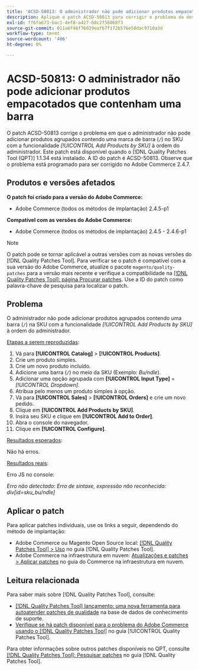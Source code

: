 ```yaml
---
title: 'ACSD-50813: O administrador não pode adicionar produtos empacotados que contenham uma barra'
description: Aplique o patch ACSD-50813 para corrigir o problema de desempenho do Adobe Commerce em que o administrador não pode adicionar produtos empacotados contendo uma marca de barra (&grave;/&grave;) no SKU com a funcionalidade *Adicionar produtos por SKU* à ordem do administrador.
exl-id: ff6fa673-bac1-4ef8-a427-60c2f56068f3
source-git-commit: 011a6f46f76029eaf67f172b576e58dac9710a3d
workflow-type: tm+mt
source-wordcount: '406'
ht-degree: 0%

---
```


# ACSD-50813: O administrador não pode adicionar produtos empacotados que contenham uma barra

O patch ACSD-50813 corrige o problema em que o administrador não pode adicionar produtos agrupados contendo uma marca de barra (`/`) no SKU com a funcionalidade *[!UICONTROL Add Products by SKU]* à ordem do administrador. Este patch está disponível quando o [!DNL Quality Patches Tool (QPT)] 1.1.34 está instalado. A ID do patch é ACSD-50813. Observe que o problema está programado para ser corrigido no Adobe Commerce 2.4.7.

## Produtos e versões afetados

**O patch foi criado para a versão do Adobe Commerce:**

* Adobe Commerce (todos os métodos de implantação) 2.4.5-p1

**Compatível com as versões do Adobe Commerce:**

* Adobe Commerce (todos os métodos de implantação) 2.4.5 - 2.4.6-p1

>[!NOTE]
>
>O patch pode se tornar aplicável a outras versões com as novas versões do [!DNL Quality Patches Tool]. Para verificar se o patch é compatível com a sua versão do Adobe Commerce, atualize o pacote `magento/quality-patches` para a versão mais recente e verifique a compatibilidade na [[!DNL Quality Patches Tool]: página Procurar patches](https://experienceleague.adobe.com/tools/commerce-quality-patches/index.html). Use a ID do patch como palavra-chave de pesquisa para localizar o patch.

## Problema

O administrador não pode adicionar produtos agrupados contendo uma barra (`/`) na SKU com a funcionalidade *[!UICONTROL Add Products by SKU]* à ordem do administrador.

<u>Etapas a serem reproduzidas</u>:

1. Vá para **[!UICONTROL Catalog]** > **[!UICONTROL Products]**.
1. Crie um produto simples.
1. Crie um novo produto incluído.
1. Adicione uma barra (`/`) no meio da SKU (Exemplo: *Bu/ndle*).
1. Adicionar uma opção agrupada com **[!UICONTROL Input Type]** = *[!UICONTROL Dropdown]*.
1. Atribua pelo menos um produto simples à opção.
1. Vá para **[!UICONTROL Sales]** > **[!UICONTROL Orders]** e crie um novo pedido.
1. Clique em **[!UICONTROL Add Products by SKU]**.
1. Insira seu SKU e clique em **[!UICONTROL Add to Order]**.
1. Abra o console do navegador.
1. Clique em **[!UICONTROL Configure]**.

<u>Resultados esperados</u>:

Não há erros.

<u>Resultados reais</u>:

Erro JS no console:

*Erro não detectado: Erro de sintaxe, expressão não reconhecida: div[id=sku_bu/ndle]*

## Aplicar o patch

Para aplicar patches individuais, use os links a seguir, dependendo do método de implantação:

* Adobe Commerce ou Magento Open Source local: [[!DNL Quality Patches Tool] > Uso](/help/tools/quality-patches-tool/usage.md) no guia [!DNL Quality Patches Tool].
* Adobe Commerce na infraestrutura em nuvem: [Atualizações e patches > Aplicar patches](https://experienceleague.adobe.com/docs/commerce-cloud-service/user-guide/develop/upgrade/apply-patches.html) no guia do Commerce na infraestrutura em nuvem.

## Leitura relacionada

Para saber mais sobre [!DNL Quality Patches Tool], consulte:

* [[!DNL Quality Patches Tool] lançamento: uma nova ferramenta para autoatender patches de qualidade](https://experienceleague.adobe.com/en/docs/commerce-operations/tools/quality-patches-tool/quality-patches-tool-to-self-serve-quality-patches) na base de dados de conhecimento de suporte.
* [Verifique se há patch disponível para o problema do Adobe Commerce usando o  [!DNL Quality Patches Tool]](/help/tools/quality-patches-tool/patches-available-in-qpt/check-patch-for-magento-issue-with-magento-quality-patches.md) no guia [!UICONTROL Quality Patches Tool].


Para obter informações sobre outros patches disponíveis no QPT, consulte [[!DNL Quality Patches Tool]: Pesquisar patches](https://experienceleague.adobe.com/tools/commerce-quality-patches/index.html) no guia [!DNL Quality Patches Tool].
